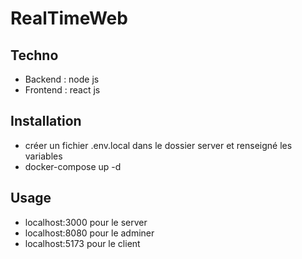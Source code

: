 # RealTimeWeb

## Techno
- Backend : node js
- Frontend : react js

## Installation
- créer un fichier .env.local dans le dossier server et renseigné les variables
- docker-compose up -d

## Usage
- localhost:3000 pour le server
- localhost:8080 pour le adminer
- localhost:5173 pour le client

